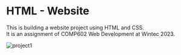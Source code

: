 ﻿# HTML - Website
This is building a website project using HTML and CSS. <br>
It is an assignment of COMP602 Web Development at Wintec 2023.

![project1](https://github.com/NZunnie/A4-html-website/assets/136185870/e9b2e5b7-157b-466e-8c2f-e4d94ae2b034)
